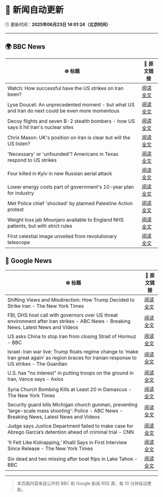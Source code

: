 # 🧠 新闻自动更新

🕒 更新时间：**2025年06月23日 14:01:24（北京时间）**

---

## 🌍 BBC News

| 🌐 标题 | 🔗 原文链接 |
|--------|-------------|
| Watch: How successful have the US strikes on Iran been? | [阅读全文](https://www.bbc.com/news/videos/cq53l9dvggjo) |
| Lyse Doucet: An unprecedented moment - but what US and Iran do next could be even more momentous | [阅读全文](https://www.bbc.com/news/articles/cy0w94yj68xo) |
| Decoy flights and seven B-2 stealth bombers - how US says it hit Iran's nuclear sites | [阅读全文](https://www.bbc.com/news/articles/cew0x7159edo) |
| Chris Mason: UK's position on Iran is clear but will the US listen? | [阅读全文](https://www.bbc.com/news/articles/cwyep25p5d0o) |
| 'Necessary' or 'unfounded'? Americans in Texas respond to US strikes | [阅读全文](https://www.bbc.com/news/videos/c07dg04ke45o) |
| Four killed in Kyiv in new Russian aerial attack | [阅读全文](https://www.bbc.com/news/articles/c0k7vll16l3o) |
| Lower energy costs part of government's 10-year plan for industry | [阅读全文](https://www.bbc.com/news/articles/c1ljnrrmd7jo) |
| Met Police chief 'shocked' by planned Palestine Action protest | [阅读全文](https://www.bbc.com/news/articles/c79q1jv8p24o) |
| Weight loss jab Mounjaro available to England NHS patients, but with strict rules | [阅读全文](https://www.bbc.com/news/articles/cglz4xyk7w9o) |
| First celestial image unveiled from revolutionary telescope | [阅读全文](https://www.bbc.com/news/articles/cj3rmjjgx6xo) |

## 📰 Google News

| 🌐 标题 | 🔗 原文链接 |
|--------|-------------|
| Shifting Views and Misdirection: How Trump Decided to Strike Iran - The New York Times | [阅读全文](https://news.google.com/rss/articles/CBMihgFBVV95cUxNN3NmUjhBZ3BOa0wtUmNRQ041cXROUjVyeWhya2ZGYmUtLWdMMVFyZ3RLd1gtc3dyTHQ0Tm5CbGZreG9wM3NNbzVaek1jS3hVdzhmSHBsQ1FObkd1SUxicml1cFcybmxqYmRmdTh4OFpKM3p4X1RKYzkxRUpURE5EdlhaTDg4Zw?oc=5) |
| FBI, DHS host call with governors over US threat environment after Iran strikes - ABC News - Breaking News, Latest News and Videos | [阅读全文](https://news.google.com/rss/articles/CBMiogFBVV95cUxPbkFDN3NfSHF2SGV1OFNQSkl6Tk9zMWtEYXB3TXFGRHBfYmFmRjBiOUpMU3RETEtfRnRja3BDY2c0R0pnOWJON1Z4bnV0VV9JLVZOWnplNlloQ1l0eW1mSkhTaWpVektYcjJnWEZyTzIzMzRndVVYUnlpbUpjcnFzVUVReEs2LVo1VEIzYzhmMVFYeEhjVDFKV21XU3o3YXhVMmfSAacBQVVfeXFMTjlneTZBM1NGYTRYbnVOSWZieFJTVndCYmFHTFczSjlXeUdCcVpsMlotUmxNQmdCLV9fMjUzMEwxUWNoLUU2UGlmNFR3NDg4YkdWSVEtcFZ3VDBmaDB1QllJVTIydTBpRS1lQlctZUFZVFZZMHhrOUdPTktUQ2hwYzZVN2xKb3VLQ21Ya3hTNEFYUko2ZEtkQXNlT2JwcGJrbU1Oc0RfY3M?oc=5) |
| US asks China to stop Iran from closing Strait of Hormuz - BBC | [阅读全文](https://news.google.com/rss/articles/CBMiWkFVX3lxTE5ib0xUaDJFNi1NUElqUm0zX255ajB0MjYtVW9nM2U5Um1FWUpGbmVJZ0xoWFdlQjNtQ2Z3b0d2LVEyLXhVQ01aM2d3RVVIZ3pGd25qNm5wVndVQQ?oc=5) |
| Israel-Iran war live: Trump floats regime change to ‘make Iran great again’ as region braces for Iranian response to US strikes - The Guardian | [阅读全文](https://news.google.com/rss/articles/CBMiywFBVV95cUxPM3l5QzktTV8xLXRUcE96aWlHTGlBaDZ2eHRnSHZPaXl2dHBLLUNSbkxmT3NyYk0wTmpfYk9HdDFSSEZVNk94bnlxNUFWY3lLMXY1bjk5c0RLUlU5QTVnYlJMUWg4UG9sMmxha0ZVVFFXRlEwV3hDaXBJUEY1bHdfazdSM1p1dHJyczltVVhmXy0wVDVWeXEtN0h2bnBIQjd2VTBqeC1sT1AzLVpWQlp0VzlYc2wtZll1UjNBak0tX3A3eUFLSS1lLWpMQQ?oc=5) |
| U.S. has "no interest" in putting troops on the ground in Iran, Vance says - Axios | [阅读全文](https://news.google.com/rss/articles/CBMibEFVX3lxTE8tMXlsbHBKS1pQLUgzTlFhNDVYS2lGU3g3eC1OUGUzQ0duSzlONUZxU2d2X2VPVUo0RU9TdWFwc1hpWGZ3WWYxMy1EUFNzcHpOTUlELVdjaWVuZVhFY1dXVmxrRTF3NTdvaFlUVQ?oc=5) |
| Syria Church Bombing Kills at Least 20 in Damascus - The New York Times | [阅读全文](https://news.google.com/rss/articles/CBMihwFBVV95cUxQNWNWT0NtS0wwbkp1OFRvTHhiNjlfWi1ORDRZSExDXzJ0eGRpZ21FbWxmd1lKQkJJOUpEOUhsTnBNZ2pMSFBXZWRaMHgzY3huUnBDbVhLblZQNXZtM3ZYdElTSjh2MnlVMDVwUERrNFUyV2lFcG9xWDJOQzJYNVAyNWRfd1FkbmM?oc=5) |
| Security guard kills Michigan church gunman, preventing 'large-scale mass shooting': Police - ABC News - Breaking News, Latest News and Videos | [阅读全文](https://news.google.com/rss/articles/CBMipgFBVV95cUxOOVZvcU5EM01fMkU3Y0pSLVdfYnRmUUkzN0dqeF9lV2NZdXpzZnp2akkxY2ZEUzdUcFlMQ3hnYXNZUnFsLU5BZlQ2bS1JVi1QU3FuazBxbWpFNHk0YjhqdjRleGk2NGZsNEZMSkJBcjhYS0s4SmdkU1R1eXJaZkFmR1Bqd0hHdFBjMUxIN0k4cUYyLVJRQ0UzNV82VEhQZlFTTk8zMm9B0gGrAUFVX3lxTFBCR21uVEtPTmZBRmhmZlBKcGNhYXlUM2xialZzQTBMdjV6T0FIRGVZWnBaclFsZGFxRzFpT3RQOEJ0MnNfWVRaMG5qdEFXVWktWFVZVElVbjlCMlJPb3UtQlNXeDhFcGYtQkk0OE8zSHl6b3BUNV9UTWt2aEI3VnNZcnB3WkZtZkt5XzAxdVc3Q25xVTBpYU55WmgzS0tWRmQ5RzVpUFh4bFkxdw?oc=5) |
| Judge says Justice Department failed to make case for Abrego Garcia’s detention ahead of criminal trial - CNN | [阅读全文](https://news.google.com/rss/articles/CBMieEFVX3lxTE1waXFmMURKNG1kcjNNZzU3MVlZejJSU0daZjluY0drTWcwc3BXX05FTXlGYkUwTUh4dWpua3lhNThpWU9KNVJHNmt2U3pIYmxNbnEzZVVrUDN4QTdfSVBkR3BKd25zV2ZQYUgwSWpsWE1iOXdWMDJTV9IBfkFVX3lxTE4xQ3FFM2JVVXhZaW9wQ1pCMHM0bnF1UjRRb25VQUdsSzY5Z3lXekNfMmMwdjdjNWE4d2h0QlZoalhjVjRsdWh1bTl0Wm5HbnpLR0Vab1Z4SnAyYU4yaHQzZFBpcjJxVTJjLS1qRmQwT3dOejJmcGFScUJaZzJuQQ?oc=5) |
| ‘It Felt Like Kidnapping,’ Khalil Says in First Interview Since Release - The New York Times | [阅读全文](https://news.google.com/rss/articles/CBMihgFBVV95cUxQXzF2LUFJTFhkdmVERm1MYW5Dc3J0enR3UlpIS3E5TTN3STB1ekk0NGlsWmhYWmoyMjFSbU95d1A0QlpsWDVWVVlXYUF2VVg1UUdLdEtaUEk1ZkZRUGxNWkxGYXcyMDdidS1ManlLSTI4Wm9uY04yUkNrOWZmcGZ2a1JvVTlxUQ?oc=5) |
| Six dead and two missing after boat flips in Lake Tahoe - BBC | [阅读全文](https://news.google.com/rss/articles/CBMiWkFVX3lxTE5BNVBzSEowajJXZGpDT0hWR3VjTE96cFBXeGZYVVY0YXFtWWczYm4tbVhsQlUzdkhLY1l0STk1enpOR3hLWHphbDlWZG5FRmtlVm1ScEJfaDU1d9IBX0FVX3lxTE5JZElPUWJRLWZCel9zcHVjWjg4UGVQY1BJRXE5STRYRDNRSmltMEVxVTFXM1VBUVFrV3dMeWkzQkR1ak10dTZtT2x5LTNEOEtkTWhDaTJ1ZVFlVFQ3c09n?oc=5) |

---
> 本页面内容来自公开的 BBC 和 Google 新闻 RSS 源，每 10 分钟自动更新。